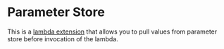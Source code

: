 # Parameter Store

This is a [lambda extension](https://docs.aws.amazon.com/lambda/latest/dg/runtimes-extensions-api.html) that allows you to pull values from parameter store before invocation of the lambda.

